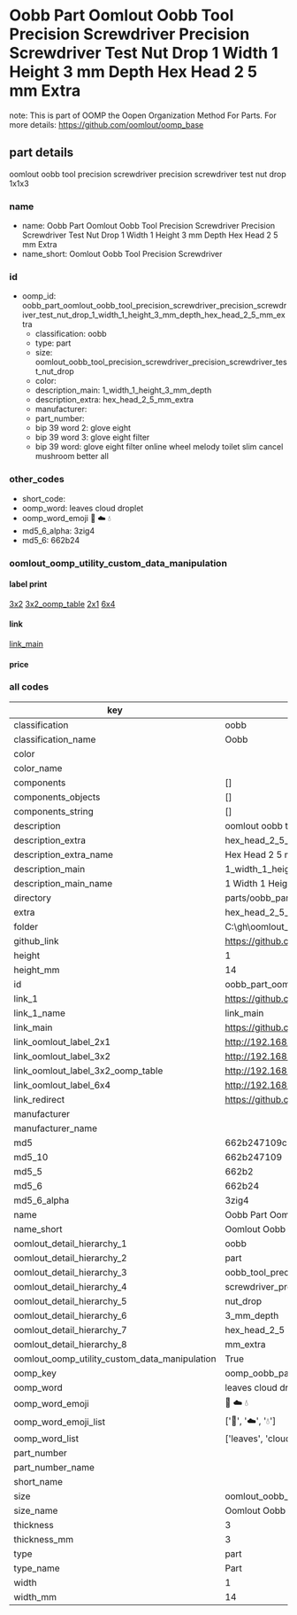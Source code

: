 # Oobb Part Oomlout Oobb Tool Precision Screwdriver Precision Screwdriver Test Nut Drop 1 Width 1 Height 3 mm Depth Hex Head 2 5 mm Extra  

note: This is part of OOMP the Oopen Organization Method For Parts. For more details: https://github.com/oomlout/oomp_base

##  part details
  



oomlout oobb tool precision screwdriver precision screwdriver test nut drop 1x1x3



### name
* name: Oobb Part Oomlout Oobb Tool Precision Screwdriver Precision Screwdriver Test Nut Drop 1 Width 1 Height 3 mm Depth Hex Head 2 5 mm Extra
* name_short: Oomlout Oobb Tool Precision Screwdriver
### id
* oomp_id: oobb_part_oomlout_oobb_tool_precision_screwdriver_precision_screwdriver_test_nut_drop_1_width_1_height_3_mm_depth_hex_head_2_5_mm_extra
  * classification: oobb
  * type: part
  * size: oomlout_oobb_tool_precision_screwdriver_precision_screwdriver_test_nut_drop
  * color: 
  * description_main: 1_width_1_height_3_mm_depth
  * description_extra: hex_head_2_5_mm_extra
  * manufacturer: 
  * part_number: 
  * bip 39 word 2: glove eight
  * bip 39 word 3: glove eight filter
  * bip 39 word: glove eight filter online wheel melody toilet slim cancel mushroom better all

### other_codes
* short_code: 
* oomp_word: leaves cloud droplet
* oomp_word_emoji :leaves: :cloud: :droplet:
* md5_6_alpha: 3zig4
* md5_6: 662b24






### oomlout_oomp_utility_custom_data_manipulation
#### label print
[3x2](http://192.168.1.245:1112/?label=oomp%203zig4)
[3x2_oomp_table](http://192.168.1.108:1112/?label=oomp%203zig4)
[2x1](http://192.168.1.242:1112/?label=oomp%203zig4)
[6x4](http://192.168.1.55:1112/?label=oomp%203zig4)    

#### link

[link_main](https://github.com/oomlout/oomlout_oobb_version_4_generated_parts/tree/main/navigation_oomp/oobb/part/oomlout_oobb_tool_precision_screwdriver_precision_screwdriver_test_nut_drop/1_width_1_height_3_mm_depth/hex_head_2_5_mm_extra/part)                              

#### price







### all codes 
| key | value |  
| --- | --- |  
| classification | oobb |  
| classification_name | Oobb |  
| color |  |  
| color_name |  |  
| components | [] |  
| components_objects | [] |  
| components_string | [] |  
| description | oomlout oobb tool precision screwdriver precision screwdriver test nut drop 1x1x3 |  
| description_extra | hex_head_2_5_mm_extra |  
| description_extra_name | Hex Head 2 5 mm Extra |  
| description_main | 1_width_1_height_3_mm_depth |  
| description_main_name | 1 Width 1 Height 3 mm Depth |  
| directory | parts/oobb_part_oomlout_oobb_tool_precision_screwdriver_precision_screwdriver_test_nut_drop_1_width_1_height_3_mm_depth_hex_head_2_5_mm_extra |  
| extra | hex_head_2_5_mm |  
| folder | C:\gh\oomlout_oobb_version_4_generated_parts\parts\oobb_part_oomlout_oobb_tool_precision_screwdriver_precision_screwdriver_test_nut_drop_1_width_1_height_3_mm_depth_hex_head_2_5_mm_extra |  
| github_link | https://github.com/oomlout/oomlout_oomp_part_src/tree/main/parts/oobb_part_oomlout_oobb_tool_precision_screwdriver_precision_screwdriver_test_nut_drop_1_width_1_height_3_mm_depth_hex_head_2_5_mm_extra |  
| height | 1 |  
| height_mm | 14 |  
| id | oobb_part_oomlout_oobb_tool_precision_screwdriver_precision_screwdriver_test_nut_drop_1_width_1_height_3_mm_depth_hex_head_2_5_mm_extra |  
| link_1 | https://github.com/oomlout/oomlout_oobb_version_4_generated_parts/tree/main/navigation_oomp/oobb/part/oomlout_oobb_tool_precision_screwdriver_precision_screwdriver_test_nut_drop/1_width_1_height_3_mm_depth/hex_head_2_5_mm_extra/part |  
| link_1_name | link_main |  
| link_main | https://github.com/oomlout/oomlout_oobb_version_4_generated_parts/tree/main/navigation_oomp/oobb/part/oomlout_oobb_tool_precision_screwdriver_precision_screwdriver_test_nut_drop/1_width_1_height_3_mm_depth/hex_head_2_5_mm_extra/part |  
| link_oomlout_label_2x1 | http://192.168.1.242:1112/?label=oomp%203zig4 |  
| link_oomlout_label_3x2 | http://192.168.1.245:1112/?label=oomp%203zig4 |  
| link_oomlout_label_3x2_oomp_table | http://192.168.1.108:1112/?label=oomp%203zig4 |  
| link_oomlout_label_6x4 | http://192.168.1.55:1112/?label=oomp%203zig4 |  
| link_redirect | https://github.com/oomlout/oomlout_oobb_version_4_generated_parts/tree/main/parts/oobb_oomlout_oobb_tool_precision_screwdriver_precision_screwdriver_test_nut_drop_01_01_03_ex_hex_head_2_5_mm |  
| manufacturer |  |  
| manufacturer_name |  |  
| md5 | 662b247109cbdc7a2a7d09aeacd1bb1d |  
| md5_10 | 662b247109 |  
| md5_5 | 662b2 |  
| md5_6 | 662b24 |  
| md5_6_alpha | 3zig4 |  
| name | Oobb Part Oomlout Oobb Tool Precision Screwdriver Precision Screwdriver Test Nut Drop 1 Width 1 Height 3 mm Depth Hex Head 2 5 mm Extra |  
| name_short | Oomlout Oobb Tool Precision Screwdriver |  
| oomlout_detail_hierarchy_1 | oobb |  
| oomlout_detail_hierarchy_2 | part |  
| oomlout_detail_hierarchy_3 | oobb_tool_precision |  
| oomlout_detail_hierarchy_4 | screwdriver_precision_screwdriver_test |  
| oomlout_detail_hierarchy_5 | nut_drop |  
| oomlout_detail_hierarchy_6 | 3_mm_depth |  
| oomlout_detail_hierarchy_7 | hex_head_2_5 |  
| oomlout_detail_hierarchy_8 | mm_extra |  
| oomlout_oomp_utility_custom_data_manipulation | True |  
| oomp_key | oomp_oobb_part_oomlout_oobb_tool_precision_screwdriver_precision_screwdriver_test_nut_drop_1_width_1_height_3_mm_depth_hex_head_2_5_mm_extra |  
| oomp_word | leaves cloud droplet |  
| oomp_word_emoji | :leaves: :cloud: :droplet: |  
| oomp_word_emoji_list | [':leaves:', ':cloud:', ':droplet:'] |  
| oomp_word_list | ['leaves', 'cloud', 'droplet'] |  
| part_number |  |  
| part_number_name |  |  
| short_name |  |  
| size | oomlout_oobb_tool_precision_screwdriver_precision_screwdriver_test_nut_drop |  
| size_name | Oomlout Oobb Tool Precision Screwdriver Precision Screwdriver Test Nut Drop |  
| thickness | 3 |  
| thickness_mm | 3 |  
| type | part |  
| type_name | Part |  
| width | 1 |  
| width_mm | 14 |  
